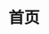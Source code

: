 ---
home: true
layout: Blog
icon: home
title: 首页
heroImage: /logo.svg
heroText: Menghuan1918的个人博客
heroFullScreen: true
tagline: 大三，是学生。计算机科学专业，喜欢折腾各种东西。
bgImage: /bg.webp
# bgImageDark: /bg-dark.png
# projects:
#   - icon: project
#     name: 项目名称
#     desc: 项目详细描述
#     link: https://你的项目链接

#   - icon: link
#     name: 链接名称
#     desc: 链接详细描述
#     link: https://链接地址

#   - icon: book
#     name: 书籍名称
#     desc: 书籍详细描述
#     link: https://你的书籍链接

#   - icon: article
#     name: 文章名称
#     desc: 文章详细描述
#     link: https://你的文章链接

#   - icon: friend
#     name: 伙伴名称
#     desc: 伙伴详细介绍
#     link: https://你的伙伴链接

#   - icon: https://theme-hope-assets.vuejs.press/logo.svg
#     name: 自定义项目
#     desc: 自定义详细介绍
#     link: https://你的自定义链接

footer: 除非另有声明，本博客所有文章采用 知识共享署名-非商业性使用-相同方式共享4.0协议 进行许可
---